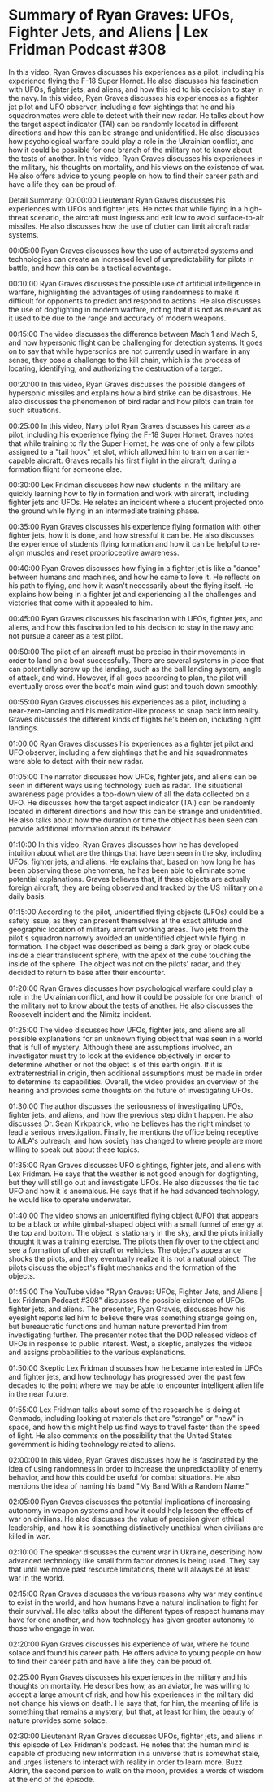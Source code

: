# Summary of Ryan Graves: UFOs, Fighter Jets, and Aliens | Lex Fridman Podcast #308

In this video, Ryan Graves discusses his experiences as a pilot, including his experience flying the F-18 Super Hornet. He also discusses his fascination with UFOs, fighter jets, and aliens, and how this led to his decision to stay in the navy.
In this video, Ryan Graves discusses his experiences as a fighter jet pilot and UFO observer, including a few sightings that he and his squadronmates were able to detect with their new radar. He talks about how the target aspect indicator (TAI) can be randomly located in different directions and how this can be strange and unidentified. He also discusses how psychological warfare could play a role in the Ukrainian conflict, and how it could be possible for one branch of the military not to know about the tests of another.
In this video, Ryan Graves discusses his experiences in the military, his thoughts on mortality, and his views on the existence of war. He also offers advice to young people on how to find their career path and have a life they can be proud of.

Detail Summary: 
00:00:00
Lieutenant Ryan Graves discusses his experiences with UFOs and fighter jets. He notes that while flying in a high-threat scenario, the aircraft must ingress and exit low to avoid surface-to-air missiles. He also discusses how the use of clutter can limit aircraft radar systems.

00:05:00
Ryan Graves discusses how the use of automated systems and technologies can create an increased level of unpredictability for pilots in battle, and how this can be a tactical advantage.

00:10:00
Ryan Graves discusses the possible use of artificial intelligence in warfare, highlighting the advantages of using randomness to make it difficult for opponents to predict and respond to actions. He also discusses the use of dogfighting in modern warfare, noting that it is not as relevant as it used to be due to the range and accuracy of modern weapons.

00:15:00
The video discusses the difference between Mach 1 and Mach 5, and how hypersonic flight can be challenging for detection systems. It goes on to say that while hypersonics are not currently used in warfare in any sense, they pose a challenge to the kill chain, which is the process of locating, identifying, and authorizing the destruction of a target.

00:20:00
In this video, Ryan Graves discusses the possible dangers of hypersonic missiles and explains how a bird strike can be disastrous. He also discusses the phenomenon of bird radar and how pilots can train for such situations.

00:25:00
In this video, Navy pilot Ryan Graves discusses his career as a pilot, including his experience flying the F-18 Super Hornet. Graves notes that while training to fly the Super Hornet, he was one of only a few pilots assigned to a "tail hook" jet slot, which allowed him to train on a carrier-capable aircraft. Graves recalls his first flight in the aircraft, during a formation flight for someone else.

00:30:00
Lex Fridman discusses how new students in the military are quickly learning how to fly in formation and work with aircraft, including fighter jets and UFOs. He relates an incident where a student projected onto the ground while flying in an intermediate training phase.

00:35:00
Ryan Graves discusses his experience flying formation with other fighter jets, how it is done, and how stressful it can be. He also discusses the experience of students flying formation and how it can be helpful to re-align muscles and reset proprioceptive awareness.

00:40:00
Ryan Graves discusses how flying in a fighter jet is like a "dance" between humans and machines, and how he came to love it. He reflects on his path to flying, and how it wasn't necessarily about the flying itself. He explains how being in a fighter jet and experiencing all the challenges and victories that come with it appealed to him.

00:45:00
Ryan Graves discusses his fascination with UFOs, fighter jets, and aliens, and how this fascination led to his decision to stay in the navy and not pursue a career as a test pilot.

00:50:00
The pilot of an aircraft must be precise in their movements in order to land on a boat successfully. There are several systems in place that can potentially screw up the landing, such as the ball landing system, angle of attack, and wind. However, if all goes according to plan, the pilot will eventually cross over the boat's main wind gust and touch down smoothly.

00:55:00
Ryan Graves discusses his experiences as a pilot, including a near-zero-landing and his meditation-like process to snap back into reality. Graves discusses the different kinds of flights he's been on, including night landings.

01:00:00
Ryan Graves discusses his experiences as a fighter jet pilot and UFO observer, including a few sightings that he and his squadronmates were able to detect with their new radar.

01:05:00
The narrator discusses how UFOs, fighter jets, and aliens can be seen in different ways using technology such as radar. The situational awareness page provides a top-down view of all the data collected on a UFO. He discusses how the target aspect indicator (TAI) can be randomly located in different directions and how this can be strange and unidentified. He also talks about how the duration or time the object has been seen can provide additional information about its behavior.

01:10:00
In this video, Ryan Graves discusses how he has developed intuition about what are the things that have been seen in the sky, including UFOs, fighter jets, and aliens. He explains that, based on how long he has been observing these phenomena, he has been able to eliminate some potential explanations. Graves believes that, if these objects are actually foreign aircraft, they are being observed and tracked by the US military on a daily basis.

01:15:00
According to the pilot, unidentified flying objects (UFOs) could be a safety issue, as they can present themselves at the exact altitude and geographic location of military aircraft working areas. Two jets from the pilot's squadron narrowly avoided an unidentified object while flying in formation. The object was described as being a dark gray or black cube inside a clear translucent sphere, with the apex of the cube touching the inside of the sphere. The object was not on the pilots' radar, and they decided to return to base after their encounter.

01:20:00
Ryan Graves discusses how psychological warfare could play a role in the Ukrainian conflict, and how it could be possible for one branch of the military not to know about the tests of another. He also discusses the Roosevelt incident and the Nimitz incident.

01:25:00
The video discusses how UFOs, fighter jets, and aliens are all possible explanations for an unknown flying object that was seen in a world that is full of mystery. Although there are assumptions involved, an investigator must try to look at the evidence objectively in order to determine whether or not the object is of this earth origin. If it is extraterrestrial in origin, then additional assumptions must be made in order to determine its capabilities. Overall, the video provides an overview of the hearing and provides some thoughts on the future of investigating UFOs.

01:30:00
The author discusses the seriousness of investigating UFOs, fighter jets, and aliens, and how the previous step didn't happen. He also discusses Dr. Sean Kirkpatrick, who he believes has the right mindset to lead a serious investigation. Finally, he mentions the office being receptive to AILA's outreach, and how society has changed to where people are more willing to speak out about these topics.

01:35:00
Ryan Graves discusses UFO sightings, fighter jets, and aliens with Lex Fridman. He says that the weather is not good enough for dogfighting, but they will still go out and investigate UFOs. He also discusses the tic tac UFO and how it is anomalous. He says that if he had advanced technology, he would like to operate underwater.

01:40:00
The video shows an unidentified flying object (UFO) that appears to be a black or white gimbal-shaped object with a small funnel of energy at the top and bottom. The object is stationary in the sky, and the pilots initially thought it was a training exercise. The pilots then fly over to the object and see a formation of other aircraft or vehicles. The object's appearance shocks the pilots, and they eventually realize it is not a natural object. The pilots discuss the object's flight mechanics and the formation of the objects.

01:45:00
The YouTube video "Ryan Graves: UFOs, Fighter Jets, and Aliens | Lex Fridman Podcast #308" discusses the possible existence of UFOs, fighter jets, and aliens. The presenter, Ryan Graves, discusses how his eyesight reports led him to believe there was something strange going on, but bureaucratic functions and human nature prevented him from investigating further. The presenter notes that the DOD released videos of UFOs in response to public interest. West, a skeptic, analyzes the videos and assigns probabilities to the various explanations.

01:50:00
Skeptic Lex Fridman discusses how he became interested in UFOs and fighter jets, and how technology has progressed over the past few decades to the point where we may be able to encounter intelligent alien life in the near future.

01:55:00
Lex Fridman talks about some of the research he is doing at Genmads, including looking at materials that are "strange" or "new" in space, and how this might help us find ways to travel faster than the speed of light. He also comments on the possibility that the United States government is hiding technology related to aliens.

02:00:00
In this video, Ryan Graves discusses how he is fascinated by the idea of using randomness in order to increase the unpredictability of enemy behavior, and how this could be useful for combat situations. He also mentions the idea of naming his band "My Band With a Random Name."

02:05:00
Ryan Graves discusses the potential implications of increasing autonomy in weapon systems and how it could help lessen the effects of war on civilians. He also discusses the value of precision given ethical leadership, and how it is something distinctively unethical when civilians are killed in war.

02:10:00
The speaker discusses the current war in Ukraine, describing how advanced technology like small form factor drones is being used. They say that until we move past resource limitations, there will always be at least war in the world.

02:15:00
Ryan Graves discusses the various reasons why war may continue to exist in the world, and how humans have a natural inclination to fight for their survival. He also talks about the different types of respect humans may have for one another, and how technology has given greater autonomy to those who engage in war.

02:20:00
Ryan Graves discusses his experience of war, where he found solace and found his career path. He offers advice to young people on how to find their career path and have a life they can be proud of.

02:25:00
Ryan Graves discusses his experiences in the military and his thoughts on mortality. He describes how, as an aviator, he was willing to accept a large amount of risk, and how his experiences in the military did not change his views on death. He says that, for him, the meaning of life is something that remains a mystery, but that, at least for him, the beauty of nature provides some solace.

02:30:00
Lieutenant Ryan Graves discusses UFOs, fighter jets, and aliens in this episode of Lex Fridman's podcast. He notes that the human mind is capable of producing new information in a universe that is somewhat stale, and urges listeners to interact with reality in order to learn more. Buzz Aldrin, the second person to walk on the moon, provides a words of wisdom at the end of the episode.

